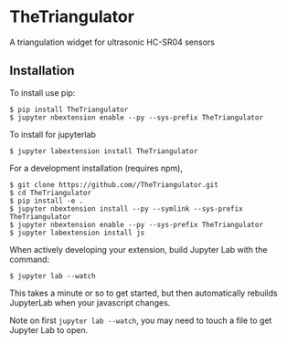 TheTriangulator
===============================

A triangulation widget for ultrasonic HC-SR04 sensors

Installation
------------

To install use pip:

    $ pip install TheTriangulator
    $ jupyter nbextension enable --py --sys-prefix TheTriangulator

To install for jupyterlab

    $ jupyter labextension install TheTriangulator

For a development installation (requires npm),

    $ git clone https://github.com//TheTriangulator.git
    $ cd TheTriangulator
    $ pip install -e .
    $ jupyter nbextension install --py --symlink --sys-prefix TheTriangulator
    $ jupyter nbextension enable --py --sys-prefix TheTriangulator
    $ jupyter labextension install js

When actively developing your extension, build Jupyter Lab with the command:

    $ jupyter lab --watch

This takes a minute or so to get started, but then automatically rebuilds JupyterLab when your javascript changes.

Note on first `jupyter lab --watch`, you may need to touch a file to get Jupyter Lab to open.

